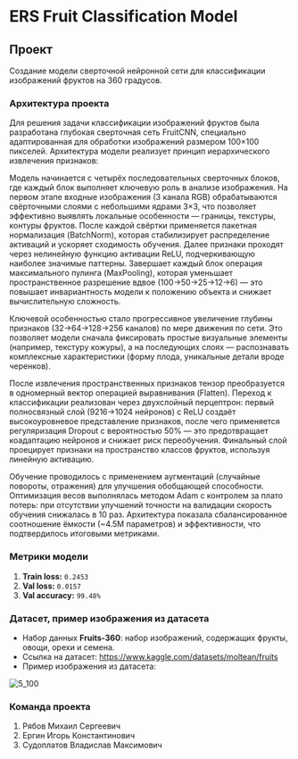 # ERS Fruit Classification Model
## Проект
Создание модели сверточной нейронной сети для классификации изображений фруктов на 360 градусов.

### Архитектура проекта

Для решения задачи классификации изображений фруктов была разработана глубокая сверточная сеть FruitCNN, специально адаптированная для обработки изображений размером 100×100 пикселей. Архитектура модели реализует принцип иерархического извлечения признаков:

Модель начинается с четырёх последовательных сверточных блоков, где каждый блок выполняет ключевую роль в анализе изображения. На первом этапе входные изображения (3 канала RGB) обрабатываются свёрточными слоями с небольшими ядрами 3×3, что позволяет эффективно выявлять локальные особенности — границы, текстуры, контуры фруктов. После каждой свёртки применяется пакетная нормализация (BatchNorm), которая стабилизирует распределение активаций и ускоряет сходимость обучения. Далее признаки проходят через нелинейную функцию активации ReLU, подчеркивающую наиболее значимые паттерны. Завершает каждый блок операция максимального пулинга (MaxPooling), которая уменьшает пространственное разрешение вдвое (100→50→25→12→6) — это повышает инвариантность модели к положению объекта и снижает вычислительную сложность.

Ключевой особенностью стало прогрессивное увеличение глубины признаков (32→64→128→256 каналов) по мере движения по сети. Это позволяет модели сначала фиксировать простые визуальные элементы (например, текстуру кожуры), а на последующих слоях — распознавать комплексные характеристики (форму плода, уникальные детали вроде черенков).

После извлечения пространственных признаков тензор преобразуется в одномерный вектор операцией выравнивания (Flatten). Переход к классификации реализован через двухслойный перцептрон: первый полносвязный слой (9216→1024 нейронов) с ReLU создаёт высокоуровневое представление признаков, после чего применяется регуляризация Dropout с вероятностью 50% — это предотвращает коадаптацию нейронов и снижает риск переобучения. Финальный слой проецирует признаки на пространство классов фруктов, используя линейную активацию.

Обучение проводилось с применением аугментаций (случайные повороты, отражения) для улучшения обобщающей способности. Оптимизация весов выполнялась методом Adam с контролем за плато потерь: при отсутствии улучшений точности на валидации скорость обучения снижалась в 10 раз. Архитектура показала сбалансированное соотношение ёмкости (~4.5M параметров) и эффективности, что подтвердилось итоговыми метриками.

### Метрики модели
1) **Train loss:** `0.2453`
2) **Val loss:** `0.0157`
3) **Val accuracy:** `99.48%`

### Датасет, пример изображения из датасета
- Набор данных **Fruits-360**: набор изображений, содержащих фрукты, овощи, орехи и семена.
- Ссылка на датасет: https://www.kaggle.com/datasets/moltean/fruits
- Пример изображения из датасета:

![5_100](https://github.com/user-attachments/assets/73445360-75b2-4d2a-b71e-48f3272e96f9)

### Команда проекта
1) Рябов Михаил Сергеевич
2) Ергин Игорь Константинович
3) Судоплатов Владислав Максимович
